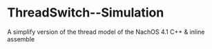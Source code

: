 # ThreadSwitch--Simulation
A simplify version of the thread model of the NachOS 4.1
C++ &amp; inline assemble

